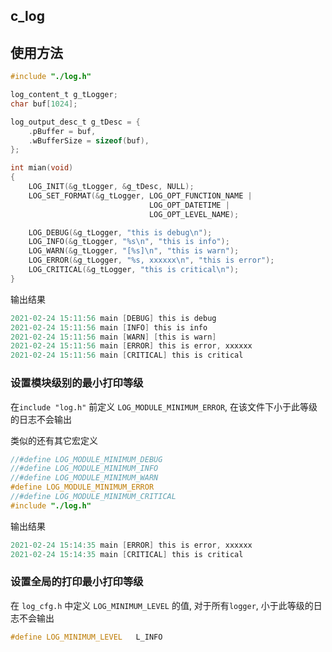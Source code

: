 ## c_log
## 使用方法

```C
#include "./log.h"

log_content_t g_tLogger;
char buf[1024];

log_output_desc_t g_tDesc = {
    .pBuffer = buf,
    .wBufferSize = sizeof(buf),
};

int mian(void)
{
    LOG_INIT(&g_tLogger, &g_tDesc, NULL);
    LOG_SET_FORMAT(&g_tLogger, LOG_OPT_FUNCTION_NAME |
                               LOG_OPT_DATETIME |
                               LOG_OPT_LEVEL_NAME);

    LOG_DEBUG(&g_tLogger, "this is debug\n");
    LOG_INFO(&g_tLogger, "%s\n", "this is info");
    LOG_WARN(&g_tLogger, "[%s]\n", "this is warn");
    LOG_ERROR(&g_tLogger, "%s, xxxxxx\n", "this is error");
    LOG_CRITICAL(&g_tLogger, "this is critical\n");
}
```

输出结果

```C
2021-02-24 15:11:56 main [DEBUG] this is debug
2021-02-24 15:11:56 main [INFO] this is info
2021-02-24 15:11:56 main [WARN] [this is warn]
2021-02-24 15:11:56 main [ERROR] this is error, xxxxxx
2021-02-24 15:11:56 main [CRITICAL] this is critical
```

### 设置模块级别的最小打印等级

在`include "log.h"` 前定义 `LOG_MODULE_MINIMUM_ERROR`, 在该文件下小于此等级的日志不会输出

类似的还有其它宏定义

```c
//#define LOG_MODULE_MINIMUM_DEBUG
//#define LOG_MODULE_MINIMUM_INFO
//#define LOG_MODULE_MINIMUM_WARN
#define LOG_MODULE_MINIMUM_ERROR
//#define LOG_MODULE_MINIMUM_CRITICAL
#include "./log.h"
```

输出结果

```c
2021-02-24 15:14:35 main [ERROR] this is error, xxxxxx
2021-02-24 15:14:35 main [CRITICAL] this is critical
```

### 设置全局的打印最小打印等级

在 `log_cfg.h` 中定义 `LOG_MINIMUM_LEVEL` 的值, 对于所有`logger`, 小于此等级的日志不会输出

```c
#define LOG_MINIMUM_LEVEL   L_INFO
```
